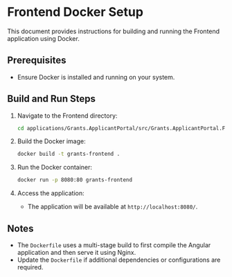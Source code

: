 # Frontend Docker Setup

This document provides instructions for building and running the Frontend application using Docker.

## Prerequisites

- Ensure Docker is installed and running on your system.

## Build and Run Steps

1. Navigate to the Frontend directory:
   ```bash
   cd applications/Grants.ApplicantPortal/src/Grants.ApplicantPortal.Frontend
   ```

2. Build the Docker image:
   ```bash
   docker build -t grants-frontend .
   ```

3. Run the Docker container:
   ```bash
   docker run -p 8080:80 grants-frontend
   ```

4. Access the application:
   - The application will be available at `http://localhost:8080/`.

## Notes

- The `Dockerfile` uses a multi-stage build to first compile the Angular application and then serve it using Nginx.
- Update the `Dockerfile` if additional dependencies or configurations are required.
